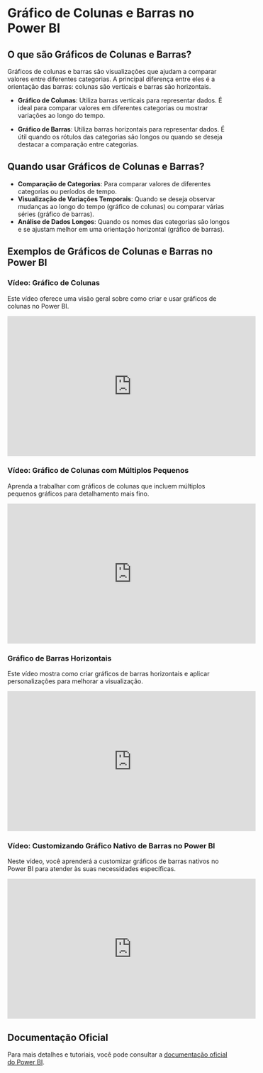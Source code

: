 # Gráfico de Colunas e Barras no Power BI

## O que são Gráficos de Colunas e Barras?

Gráficos de colunas e barras são visualizações que ajudam a comparar valores entre diferentes categorias. A principal diferença entre eles é a orientação das barras: colunas são verticais e barras são horizontais.

- **Gráfico de Colunas**: Utiliza barras verticais para representar dados. É ideal para comparar valores em diferentes categorias ou mostrar variações ao longo do tempo.
  
- **Gráfico de Barras**: Utiliza barras horizontais para representar dados. É útil quando os rótulos das categorias são longos ou quando se deseja destacar a comparação entre categorias.

## Quando usar Gráficos de Colunas e Barras?

- **Comparação de Categorias**: Para comparar valores de diferentes categorias ou períodos de tempo.
- **Visualização de Variações Temporais**: Quando se deseja observar mudanças ao longo do tempo (gráfico de colunas) ou comparar várias séries (gráfico de barras).
- **Análise de Dados Longos**: Quando os nomes das categorias são longos e se ajustam melhor em uma orientação horizontal (gráfico de barras).

## Exemplos de Gráficos de Colunas e Barras no Power BI

### Vídeo: Gráfico de Colunas

Este vídeo oferece uma visão geral sobre como criar e usar gráficos de colunas no Power BI.

<iframe width="560" height="315" src="https://www.youtube.com/embed/o2vmdoxHpo8?si=Gi1bEOgmxDE4ewPe" title="YouTube video player" frameborder="0" allow="accelerometer; autoplay; clipboard-write; encrypted-media; gyroscope; picture-in-picture; web-share" referrerpolicy="strict-origin-when-cross-origin" allowfullscreen></iframe>

### Vídeo: Gráfico de Colunas com Múltiplos Pequenos

Aprenda a trabalhar com gráficos de colunas que incluem múltiplos pequenos gráficos para detalhamento mais fino.

<iframe width="560" height="315" src="https://www.youtube.com/embed/kL1WTZXsf-I?si=R1VTwpMheD5tvv9s" title="YouTube video player" frameborder="0" allow="accelerometer; autoplay; clipboard-write; encrypted-media; gyroscope; picture-in-picture; web-share" referrerpolicy="strict-origin-when-cross-origin" allowfullscreen></iframe>

### Gráfico de Barras Horizontais

Este vídeo mostra como criar gráficos de barras horizontais e aplicar personalizações para melhorar a visualização.

<iframe width="560" height="315" src="https://www.youtube.com/embed/Z-O0kGQJvl8?si=kx4fyVvCtQ_yea-T" title="YouTube video player" frameborder="0" allow="accelerometer; autoplay; clipboard-write; encrypted-media; gyroscope; picture-in-picture; web-share" referrerpolicy="strict-origin-when-cross-origin" allowfullscreen></iframe>

### Vídeo: Customizando Gráfico Nativo de Barras no Power BI

Neste vídeo, você aprenderá a customizar gráficos de barras nativos no Power BI para atender às suas necessidades específicas.

<iframe width="560" height="315" src="https://www.youtube.com/embed/vDvhu4Y30OY?si=0DYGoXWVWodebhnh" title="YouTube video player" frameborder="0" allow="accelerometer; autoplay; clipboard-write; encrypted-media; gyroscope; picture-in-picture; web-share" referrerpolicy="strict-origin-when-cross-origin" allowfullscreen></iframe>

## Documentação Oficial

Para mais detalhes e tutoriais, você pode consultar a [documentação oficial do Power BI](https://docs.microsoft.com/power-bi).
